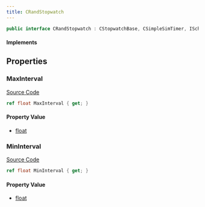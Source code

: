 ```yaml
---
title: CRandStopwatch
---
```


```csharp
public interface CRandStopwatch : CStopwatchBase, CSimpleSimTimer, ISchemaClass<CSimpleSimTimer>, ISchemaClass<CStopwatchBase>, ISchemaClass<CRandStopwatch>, ISchemaField, ISchemaClass, INativeHandle
```

#### Implements

## Properties

### MaxInterval

[Source Code](https://github.com/swiftly-solution/swiftlys2/blob/beta/managed/src/SwiftlyS2.Generated/Schemas/Interfaces/CRandStopwatch.cs#L18)

```csharp
ref float MaxInterval { get; }
```

#### Property Value

- [float](https://learn.microsoft.com/dotnet/api/system.single)

### MinInterval

[Source Code](https://github.com/swiftly-solution/swiftlys2/blob/beta/managed/src/SwiftlyS2.Generated/Schemas/Interfaces/CRandStopwatch.cs#L16)

```csharp
ref float MinInterval { get; }
```

#### Property Value

- [float](https://learn.microsoft.com/dotnet/api/system.single)

